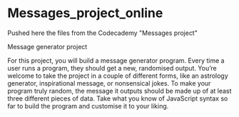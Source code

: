 # Messages_project_online
Pushed here the files from the Codecademy "Messages project" 

Message generator project

For this project, you will build a message generator program. Every time a user runs a program, they should get a new, randomised output. You’re welcome to take the project in a couple of different forms, like an astrology generator, inspirational message, or nonsensical jokes. To make your program truly random, the message it outputs should be made up of at least three different pieces of data. Take what you know of JavaScript syntax so far to build the program and customise it to your liking.
